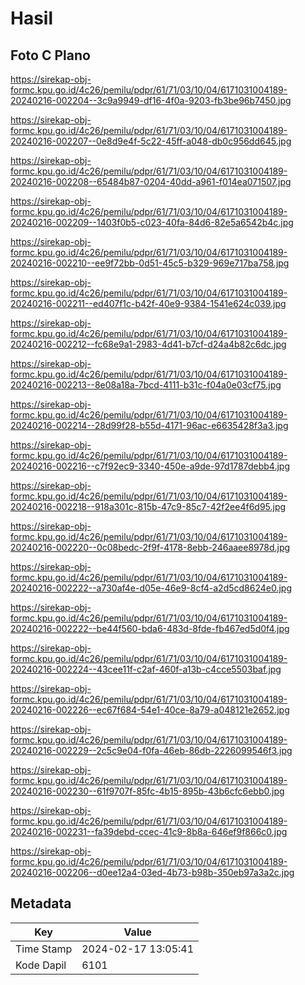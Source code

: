 # Hasil

## Foto C Plano

https://sirekap-obj-formc.kpu.go.id/4c26/pemilu/pdpr/61/71/03/10/04/6171031004189-20240216-002204--3c9a9949-df16-4f0a-9203-fb3be96b7450.jpg

https://sirekap-obj-formc.kpu.go.id/4c26/pemilu/pdpr/61/71/03/10/04/6171031004189-20240216-002207--0e8d9e4f-5c22-45ff-a048-db0c956dd645.jpg

https://sirekap-obj-formc.kpu.go.id/4c26/pemilu/pdpr/61/71/03/10/04/6171031004189-20240216-002208--65484b87-0204-40dd-a961-f014ea071507.jpg

https://sirekap-obj-formc.kpu.go.id/4c26/pemilu/pdpr/61/71/03/10/04/6171031004189-20240216-002209--1403f0b5-c023-40fa-84d6-82e5a6542b4c.jpg

https://sirekap-obj-formc.kpu.go.id/4c26/pemilu/pdpr/61/71/03/10/04/6171031004189-20240216-002210--ee9f72bb-0d51-45c5-b329-969e717ba758.jpg

https://sirekap-obj-formc.kpu.go.id/4c26/pemilu/pdpr/61/71/03/10/04/6171031004189-20240216-002211--ed407f1c-b42f-40e9-9384-1541e624c039.jpg

https://sirekap-obj-formc.kpu.go.id/4c26/pemilu/pdpr/61/71/03/10/04/6171031004189-20240216-002212--fc68e9a1-2983-4d41-b7cf-d24a4b82c6dc.jpg

https://sirekap-obj-formc.kpu.go.id/4c26/pemilu/pdpr/61/71/03/10/04/6171031004189-20240216-002213--8e08a18a-7bcd-4111-b31c-f04a0e03cf75.jpg

https://sirekap-obj-formc.kpu.go.id/4c26/pemilu/pdpr/61/71/03/10/04/6171031004189-20240216-002214--28d99f28-b55d-4171-96ac-e6635428f3a3.jpg

https://sirekap-obj-formc.kpu.go.id/4c26/pemilu/pdpr/61/71/03/10/04/6171031004189-20240216-002216--c7f92ec9-3340-450e-a9de-97d1787debb4.jpg

https://sirekap-obj-formc.kpu.go.id/4c26/pemilu/pdpr/61/71/03/10/04/6171031004189-20240216-002218--918a301c-815b-47c9-85c7-42f2ee4f6d95.jpg

https://sirekap-obj-formc.kpu.go.id/4c26/pemilu/pdpr/61/71/03/10/04/6171031004189-20240216-002220--0c08bedc-2f9f-4178-8ebb-246aaee8978d.jpg

https://sirekap-obj-formc.kpu.go.id/4c26/pemilu/pdpr/61/71/03/10/04/6171031004189-20240216-002222--a730af4e-d05e-46e9-8cf4-a2d5cd8624e0.jpg

https://sirekap-obj-formc.kpu.go.id/4c26/pemilu/pdpr/61/71/03/10/04/6171031004189-20240216-002222--be44f560-bda6-483d-8fde-fb467ed5d0f4.jpg

https://sirekap-obj-formc.kpu.go.id/4c26/pemilu/pdpr/61/71/03/10/04/6171031004189-20240216-002224--43cee11f-c2af-460f-a13b-c4cce5503baf.jpg

https://sirekap-obj-formc.kpu.go.id/4c26/pemilu/pdpr/61/71/03/10/04/6171031004189-20240216-002226--ec67f684-54e1-40ce-8a79-a048121e2652.jpg

https://sirekap-obj-formc.kpu.go.id/4c26/pemilu/pdpr/61/71/03/10/04/6171031004189-20240216-002229--2c5c9e04-f0fa-46eb-86db-2226099546f3.jpg

https://sirekap-obj-formc.kpu.go.id/4c26/pemilu/pdpr/61/71/03/10/04/6171031004189-20240216-002230--61f9707f-85fc-4b15-895b-43b6cfc6ebb0.jpg

https://sirekap-obj-formc.kpu.go.id/4c26/pemilu/pdpr/61/71/03/10/04/6171031004189-20240216-002231--fa39debd-ccec-41c9-8b8a-646ef9f866c0.jpg

https://sirekap-obj-formc.kpu.go.id/4c26/pemilu/pdpr/61/71/03/10/04/6171031004189-20240216-002206--d0ee12a4-03ed-4b73-b98b-350eb97a3a2c.jpg


## Metadata

| Key        | Value               |
| ---------- | ------------------- |
| Time Stamp | 2024-02-17 13:05:41 |
| Kode Dapil | 6101                |



